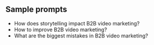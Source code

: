 ## Sample prompts 
- How does storytelling impact B2B video marketing?
- How to improve B2B video marketing?
- What are the biggest mistakes in B2B video marketing?
